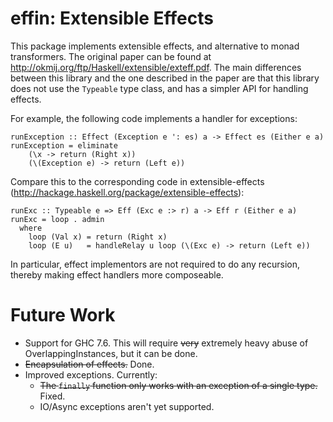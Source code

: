 effin: Extensible Effects
=========================

This package implements extensible effects, and alternative to monad transformers.
The original paper can be found at http://okmij.org/ftp/Haskell/extensible/exteff.pdf.
The main differences between this library and the one described in the paper are that
this library does not use the `Typeable` type class, and has a simpler API for handling
effects.

For example, the following code implements a handler for exceptions:

    runException :: Effect (Exception e ': es) a -> Effect es (Either e a)
    runException = eliminate
        (\x -> return (Right x))
        (\(Exception e) -> return (Left e))

Compare this to the corresponding code in extensible-effects
(http://hackage.haskell.org/package/extensible-effects):

    runExc :: Typeable e => Eff (Exc e :> r) a -> Eff r (Either e a)
    runExc = loop . admin
      where
        loop (Val x) = return (Right x)
        loop (E u)   = handleRelay u loop (\(Exc e) -> return (Left e))

In particular, effect implementors are not required to do any recursion, thereby
making effect handlers more composeable.

Future Work
===========

* Support for GHC 7.6. This will require ~~very~~ extremely heavy abuse of OverlappingInstances, but it can be done.
* ~~Encapsulation of effects.~~ Done.
* Improved exceptions. Currently:
    * ~~The `finally` function only works with an exception of a single type.~~ Fixed.
    * IO/Async exceptions aren't yet supported.
